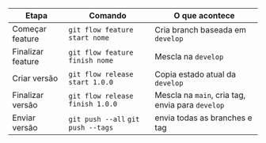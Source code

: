 | Etapa             | Comando                            | O que acontece                                   |
| ----------------- | ---------------------------------- | ------------------------------------------------ |
| Começar feature   | `git flow feature start nome`      | Cria branch baseada em `develop`                 |
| Finalizar feature | `git flow feature finish nome`     | Mescla na `develop`                              |
| Criar versão      | `git flow release start 1.0.0`     | Copia estado atual da `develop`                  |
| Finalizar versão  | `git flow release finish 1.0.0`    | Mescla na `main`, cria tag, envia para `develop` |
| Enviar versão     | `git push --all` `git push --tags` | envia todas as branches e tag                    |
